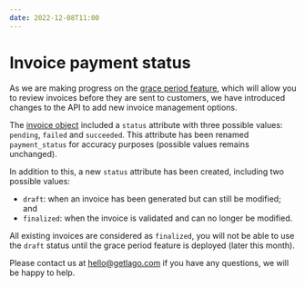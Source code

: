```yaml
---
date: 2022-12-08T11:00
---
```


# Invoice payment status
As we are making progress on the [grace period feature](https://github.com/getlago/lago/issues/99), which will allow you to review invoices before they are sent to customers, we have introduced changes to the API to add new invoice management options.

The [invoice object](../docs/api/invoices/invoice-object) included a `status` attribute with three possible values: `pending`, `failed` and `succeeded`. This attribute has been renamed `payment_status` for accuracy purposes (possible values remains unchanged).

In addition to this, a new `status` attribute has been created, including two possible values:
- `draft`: when an invoice has been generated but can still be modified; and
- `finalized`: when the invoice is validated and can no longer be modified.

All existing invoices are considered as `finalized`, you will not be able to use the `draft` status until the grace period feature is deployed (later this month).

Please contact us at [hello@getlago.com](mailto:hello@getlago.com) if you have any questions, we will be happy to help.
